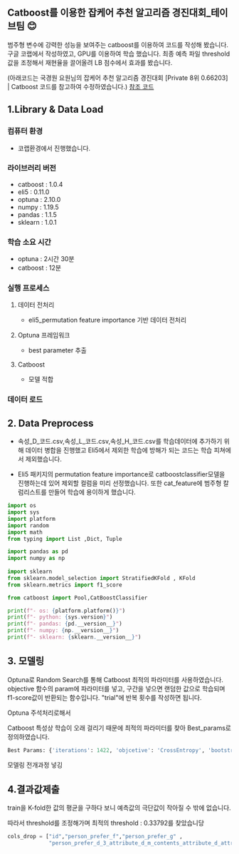## Catboost를 이용한 잡케어 추천 알고리즘 경진대회_테이브팀 :blush:
범주형 변수에 강력한 성능을 보여주는 catboost를 이용하여 코드를 작성해 봤습니다. 
구글 코랩에서 작성하였고, GPU를 이용하여 학습 했습니다.
최종 예측 파일 threshold값을 조정해서 재현율을 끌어올려 LB 점수에서 효과를 봤습니다.

(아래코드는 국경원 요원님의 잡케어 추천 알고리즘 경진대회 [Private 8위 0.66203] | Catboost 코드를 참고하여 수정하였습니다.)
[참조 코드](https://dacon.io/competitions/official/235863/codeshare/3887?page=1&dtype=recent)

## 1.Library & Data Load

### 컴퓨터 환경
* 코랩환경에서 진행했습니다.
 
### 라이브러리 버전
* catboost : 1.0.4
* eli5 : 0.11.0
* optuna : 2.10.0
* numpy : 1.19.5
* pandas : 1.1.5
* sklearn : 1.0.1

### 학습 소요 시간
* optuna : 2시간 30분
* catboost : 12분

### 실행 프로세스

1. 데이터 전처리
    + eli5_permutation feature importance 기반 데이터 전처리

2. Optuna 프레임워크
    + best parameter 추출

3. Catboost
    + 모델 적합

### 데이터 로드

## 2. Data Preprocess
- 속성_D_코드.csv,속성_L_코드.csv,속성_H_코드.csv를 학습데이터에 추가하기 위해 데이터 병합을 진행했고 Eli5에서 제외한 학습에 방해가 되는 코드는 학습 피쳐에서 제외했습니다.

- Eli5 패키지의 permutation feature importance로 catboostclassifier모델을 진행하는데 있어 제외할 컬럼을 미리 선정했습니다. 또한 cat_feature에 범주형 칼럼리스트를 만들어 학습에 용이하게 했습니다.

```py
import os
import sys
import platform
import random
import math
from typing import List ,Dict, Tuple

import pandas as pd
import numpy as np
 
import sklearn 
from sklearn.model_selection import StratifiedKFold , KFold
from sklearn.metrics import f1_score 

from catboost import Pool,CatBoostClassifier

print(f"- os: {platform.platform()}")
print(f"- python: {sys.version}")
print(f"- pandas: {pd.__version__}")
print(f"- numpy: {np.__version__}")
print(f"- sklearn: {sklearn.__version__}")
```

## 3. 모델링
Optuna로 Random Search를 통해 Catboost 최적의 파라미터를 사용하였습니다.
objective 함수의 param에 파라미터를 넣고, 구간을 넣으면 랜덤한 값으로 학습되며 f1-score값이 반환되는 함수입니다. "trial"에 반복 횟수를 작성하면 됩니다.


Optuna 주석처리로해서


Catboost 특성상 학습이 오래 걸리기 때문에 최적의 파라미터를 찾아 Best_params로 정의하였습니다.
```py
Best Params: {'iterations': 1422, 'objcetive': 'CrossEntropy', 'bootstrap_type': 'Bayesian', 'od_wait': 666, 'learning_rate': 0.9782109291187356, 'reg_lambda': 70.72533306533951, 'random_strength': 47.81900485462368, 'depth': 3, 'min_data_in_leaf': 20, 'leaf_estimation_iterations': 5, 'one_hot_max_size': 1, 'bagging_temperature': 0.07799233624102353}
```


모델링 전개과정 넣깅



## 4.결과값제출
train을 K-fold한 값의 평균을 구하다 보니 예측값의 극단값이 작아질 수 밖에 없습니다.

따라서 threshold를 조정해가며 최적의 threshold : 0.33792를 찾았습니당

```py
cols_drop = ["id","person_prefer_f","person_prefer_g" ,
             "person_prefer_d_3_attribute_d_m_contents_attribute_d_attribute_d_m", "person_prefer_h_3_attribute_h_l"]
```
